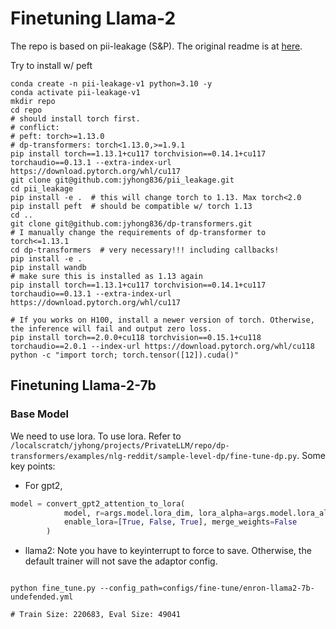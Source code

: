 Finetuning Llama-2
======

The repo is based on pii-leakage (S&P). The original readme is at [here](README_pii.md).

Try to install w/ peft
```shell
conda create -n pii-leakage-v1 python=3.10 -y
conda activate pii-leakage-v1
mkdir repo
cd repo
# should install torch first.
# conflict:
# peft: torch>=1.13.0
# dp-transformers: torch<1.13.0,>=1.9.1
pip install torch==1.13.1+cu117 torchvision==0.14.1+cu117 torchaudio==0.13.1 --extra-index-url https://download.pytorch.org/whl/cu117
git clone git@github.com:jyhong836/pii_leakage.git
cd pii_leakage
pip install -e .  # this will change torch to 1.13. Max torch<2.0
pip install peft  # should be compatible w/ torch 1.13
cd ..
git clone git@github.com:jyhong836/dp-transformers.git
# I manually change the requirements of dp-transformer to torch<=1.13.1
cd dp-transformers  # very necessary!!! including callbacks!
pip install -e .
pip install wandb
# make sure this is installed as 1.13 again
pip install torch==1.13.1+cu117 torchvision==0.14.1+cu117 torchaudio==0.13.1 --extra-index-url https://download.pytorch.org/whl/cu117

# If you works on H100, install a newer version of torch. Otherwise, the inference will fail and output zero loss.
pip install torch==2.0.0+cu118 torchvision==0.15.1+cu118 torchaudio==2.0.1 --index-url https://download.pytorch.org/whl/cu118
python -c "import torch; torch.tensor([12]).cuda()"
```


## Finetuning Llama-2-7b

### Base Model

We need to use lora. To use lora. Refer to `/localscratch/jyhong/projects/PrivateLLM/repo/dp-transformers/examples/nlg-reddit/sample-level-dp/fine-tune-dp.py`.
Some key points:
* For gpt2,
```python
model = convert_gpt2_attention_to_lora(
            model, r=args.model.lora_dim, lora_alpha=args.model.lora_alpha, lora_dropout=args.model.lora_dropout,
            enable_lora=[True, False, True], merge_weights=False
        )
```
* llama2: Note you have to keyinterrupt to force to save. Otherwise, the default trainer will not save the adaptor config.
```shell

python fine_tune.py --config_path=configs/fine-tune/enron-llama2-7b-undefended.yml

# Train Size: 220683, Eval Size: 49041
